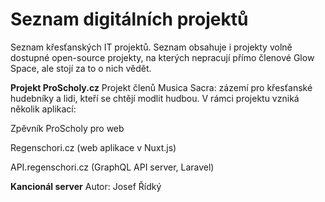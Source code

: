 # Seznam digitálních projektů
Seznam křesťanských IT projektů. Seznam obsahuje i projekty volně dostupné open-source projekty, na kterých nepracují přímo členové Glow Space, ale stojí za to o nich vědět.

**Projekt ProScholy.cz**
Projekt členů Musica Sacra: zázemí pro křesťanské hudebníky a lidi, kteří se chtějí modlit hudbou. V rámci projektu vzniká několik aplikací:

Zpěvník ProScholy pro web

Regenschori.cz (web aplikace v Nuxt.js)

API.regenschori.cz (GraphQL API server, Laravel)

**Kancionál server**
Autor: Josef Řídký

